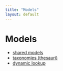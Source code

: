 ```yaml
---
title: "Models" 
layout: default
---
```


# Models

- [shared models](shared)
- [taxonomies (thesauri)](thesauri)
- [dynamic lookup](lookup)
